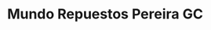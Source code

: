 ---
title: "Mundo Repuestos Pereira GC"
url: /pereira/mundo-repuestos-pereira-gc/
shop: piezas de automóviles
---